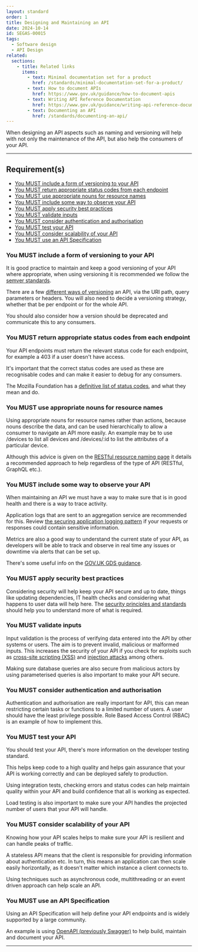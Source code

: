 ```yaml
---
layout: standard
order: 1
title: Designing and Maintaining an API
date: 2024-10-14
id: SEGAS-00015
tags:
  - Software design
  - API Design
related:
  sections:
    - title: Related links
      items:
        - text: Minimal documentation set for a product
          href: /standards/minimal-documentation-set-for-a-product/
        - text: How to document APIs
          href: https://www.gov.uk/guidance/how-to-document-apis
        - text: Writing API Reference Documentation
          href: https://www.gov.uk/guidance/writing-api-reference-documentation
        - text: Documenting an API
          href: /standards/documenting-an-api/
---
```


When designing an API aspects such as naming and versioning will help with not only the maintenance of the API, but also help the consumers of your API.

---

## Requirement(s)

- [You MUST include a form of versioning to your API](#you-must-include-a-form-of-versioning-to-your-api)
- [You MUST return appropriate status codes from each endpoint](#you-must-return-appropriate-status-codes-from-each-endpoint)
- [You MUST use appropriate nouns for resource names](#you-must-use-appropriate-nouns-for-resource-names)
- [You MUST include some way to observe your API](#you-must-include-some-way-to-observe-your-api)
- [You MUST apply security best practices](#you-must-apply-security-best-practices)
- [You MUST validate inputs](#you-must-validate-inputs)
- [You MUST consider authentication and authorisation](#you-must-consider-authentication-and-authorisation)
- [You MUST test your API](#you-must-test-your-api)
- [You MUST consider scalability of your API](#you-must-consider-scalability-of-your-api)
- [You MUST use an API Specification](#you-must-use-an-api-specification)

### You MUST include a form of versioning to your API

It is good practice to maintain and keep a good versioning of your API where appropriate, when using versioning it is recommended we follow the [semver standards](https://semver.org).

There are a few [different ways of versioning](https://www.xmatters.com/blog/blog-four-rest-api-versioning-strategies) an API, via the URI path, query parameters or headers. You will also need to decide a versioning strategy, whether that be per endpoint or for the whole API.

You should also consider how a version should be deprecated and communicate this to any consumers.

### You MUST return appropriate status codes from each endpoint

Your API endpoints must return the relevant status code for each endpoint, for example a 403 if a user doesn't have access.

It's important that the correct status codes are used as these are recognisable codes and can make it easier to debug for any consumers.

The Mozilla Foundation has a [definitive list of status codes](https://developer.mozilla.org/en-US/docs/Web/HTTP/Status), and what they mean and do.

### You MUST use appropriate nouns for resource names

Using appropriate nouns for resource names rather than actions, because nouns describe the data, and can be used hierarchically to allow a consumer to navigate an API more easily. An example may be to use /devices to list all devices and /devices/:id to list the attributes of a particular device.

Although this advice is given on the [RESTful resource naming page](https://restfulapi.net/resource-naming/) it details a recommended approach to help regardless of the type of API (RESTful, GraphQL etc.).

### You MUST include some way to observe your API

When maintaining an API we must have a way to make sure that is in good health and there is a way to trace activity.

Application logs that are sent to an aggregation service are recommended for this. Review [the securing application logging pattern](https://engineering.homeoffice.gov.uk/patterns/securing-application-logging/) if your requests or responses could contain sensitive information.

Metrics are also a good way to understand the current state of your API, as developers will be able to track and observe in real time any issues or downtime via alerts that can be set up.

There's some useful info on the [GOV.UK GDS guidance](https://www.gov.uk/guidance/gds-api-technical-and-data-standards#operate-your-api).

### You MUST apply security best practices

Considering security will help keep your API secure and up to date, things like updating dependencies, IT health checks and considering what happens to user data will help here. The [security principles and standards](https://engineering.homeoffice.gov.uk/tags/security/) should help you to understand more of what is required.

### You MUST validate inputs

Input validation is the process of verifying data entered into the API by other systems or users. The aim is to prevent invalid, malicious or malformed inputs. This increases the security of your API if you check for exploits such as [cross-site scripting (XSS)](https://owasp.org/www-community/attacks/xss/) and [injection attacks](https://owasp.org/www-community/Injection_Theory) among others.

Making sure database queries are also secure from malicious actors by using parameterised queries is also important to make your API secure.

### You MUST consider authentication and authorisation

Authentication and authorisation are really important for API, this can mean restricting certain tasks or functions to a limited number of users. A user should have the least privilege possible. Role Based Access Control (RBAC) is an example of how to implement this.

### You MUST test your API

You should test your API, there's more information on the developer testing standard.

This helps keep code to a high quality and helps gain assurance that your API is working correctly and can be deployed safely to production.

Using integration tests, checking errors and status codes can help maintain quality within your API and build confidence that all is working as expected.

Load testing is also important to make sure your API handles the projected number of users that your API will handle.

### You MUST consider scalability of your API

Knowing how your API scales helps to make sure your API is resilient and can handle peaks of traffic.

A stateless API means that the client is responsible for providing information about authentication etc. In turn, this means an application can then scale easily horizontally, as it doesn't matter which instance a client connects to.

Using techniques such as asynchronous code, multithreading or an event driven approach can help scale an API.

### You MUST use an API Specification

Using an API Specification will help define your API endpoints and is widely supported by a large community.

An example is using [OpenAPI (previously Swagger)](https://www.openapis.org/) to help build, maintain and document your API.

---
